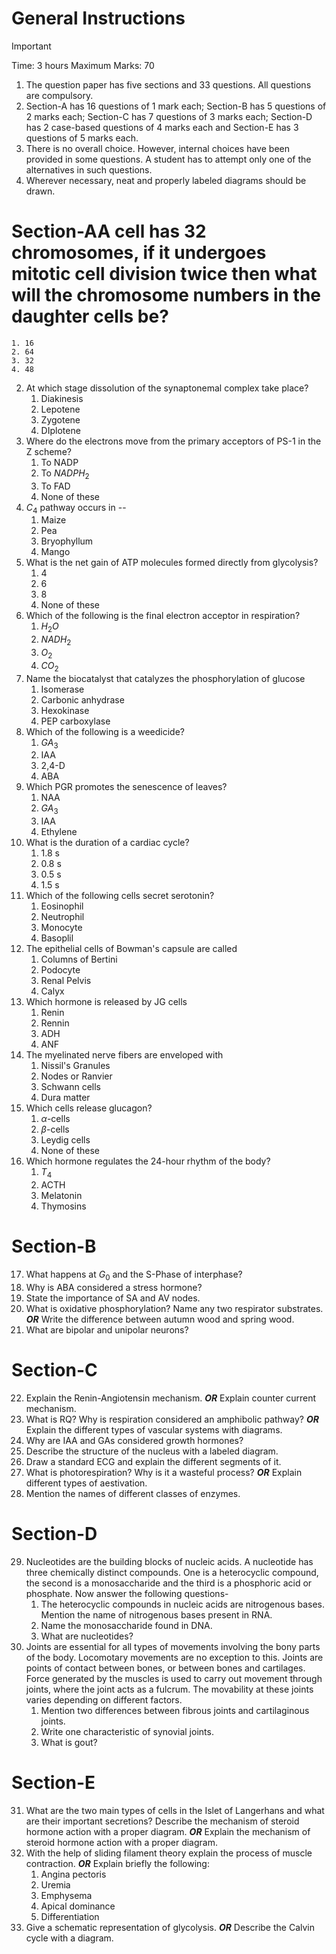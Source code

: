 # General Instructions 

> [!IMPORTANT]
> Time: 3 hours 
> Maximum Marks: 70 

1. The question paper has five sections and 33 questions. All questions are compulsory. 
2. Section-A has 16 questions of 1 mark each; Section-B has 5 questions of 2 marks each; Section-C has 7 questions of 3 marks each; Section-D has 2 case-based questions of 4 marks each and Section-E has 3 questions of 5 marks each. 
3. There is no overall choice. However, internal choices have been provided in some questions. A student has to attempt only one of the alternatives in such questions. 
4. Wherever necessary, neat and properly labeled diagrams should be drawn. 

# Section-AA cell has 32 chromosomes, if it undergoes mitotic cell division twice then what will the chromosome numbers in the daughter cells be? 
    1. 16 
    2. 64
    3. 32
    4. 48 
2. At which stage dissolution of the synaptonemal complex take place?
    1. Diakinesis 
    2. Lepotene 
    3. Zygotene
    4. DIplotene 
3. Where do the electrons move from the primary acceptors of PS-1 in the Z scheme?
    1. To NADP 
    2. To $NADPH_2$
    3. To FAD
    4. None of these 
4. $C_4$ pathway occurs in -- 
    1. Maize 
    2. Pea 
    3. Bryophyllum 
    4. Mango 
5. What is the net gain of ATP molecules formed directly from glycolysis?
    1. 4
    2. 6
    3. 8
    4. None of these
6. Which of the following is the final electron acceptor in respiration?
    1. $H_2O$
    2. $NADH_2$
    3. $O_2$
    4. $CO_2$
7. Name the biocatalyst that catalyzes the phosphorylation of glucose 
    1. Isomerase 
    2. Carbonic anhydrase 
    3. Hexokinase 
    4. PEP carboxylase 
8. Which of the following is a weedicide?
    1. $GA_3$
    2. IAA 
    3. 2,4-D  
    4. ABA 
9. Which PGR promotes the senescence of leaves? 
    1. NAA 
    2. $GA_3$
    3. IAA 
    4. Ethylene 
10. What is the duration of a cardiac cycle?
    1.  1.8 s 
    2.  0.8 s
    3.  0.5 s
    4.  1.5 s  
11. Which of the following cells secret serotonin? 
    1.  Eosinophil
    2.  Neutrophil
    3.  Monocyte 
    4.  Basoplil 
12. The epithelial cells of Bowman's capsule are called 
    1.  Columns of Bertini 
    2.  Podocyte 
    3.  Renal Pelvis 
    4.  Calyx 
13. Which hormone is released by JG cells 
    1.  Renin 
    2.  Rennin 
    3.  ADH 
    4.  ANF 
14. The myelinated nerve fibers are enveloped with 
    1.  Nissil's Granules 
    2.  Nodes or Ranvier 
    3.  Schwann cells 
    4.  Dura matter 
15. Which cells release glucagon? 
    1.  $\alpha$-cells 
    2.  $\beta$-cells 
    3.  Leydig cells 
    4.  None of these 
16. Which hormone regulates the 24-hour rhythm of the body? 
    1.  $T_4$
    2.  ACTH 
    3.  Melatonin 
    4.  Thymosins

# Section-B 
17. What happens at $G_0$ and the S-Phase of interphase?
18. Why is ABA considered a stress hormone?
19. State the importance of SA and AV nodes.
20. What is oxidative phosphorylation? Name any two respirator substrates. ***OR*** Write the difference between autumn wood and spring wood. 
21. What are bipolar and unipolar neurons?

# Section-C  
22. Explain the Renin-Angiotensin mechanism. ***OR*** Explain counter current mechanism. 
23. What is RQ? Why is respiration considered an amphibolic pathway? ***OR*** Explain the different types of vascular systems with diagrams. 
24. Why are IAA and GAs considered growth hormones? 
25. Describe the structure of the nucleus with a labeled diagram. 
26. Draw a standard ECG and explain the different segments of it. 
27. What is photorespiration? Why is it a wasteful process? ***OR*** Explain different types of aestivation.
28. Mention the names of different classes of enzymes. 

# Section-D  
29. Nucleotides are the building blocks of nucleic acids. A nucleotide has three chemically distinct compounds. One is a heterocyclic compound, the second is a monosaccharide and the third is a phosphoric acid or phosphate. Now answer the following questions- 
    1.  The heterocyclic compounds in nucleic acids are nitrogenous bases. Mention the name of nitrogenous bases present in RNA. 
    2.  Name the monosaccharide found in DNA. 
    3.  What are nucleotides? 
30. Joints are essential for all types of movements involving the bony parts of the body. Locomotary movements are no exception to this. Joints are points of contact between bones, or between bones and cartilages. Force generated by the muscles is used to carry out movement through joints, where the joint acts as a fulcrum. The movability at these joints varies depending on different factors. 
    1.  Mention two differences between fibrous joints and cartilaginous joints.
    2.  Write one characteristic of synovial joints. 
    3.  What is gout? 

# Section-E
31. What are the two main types of cells in the Islet of Langerhans and what are their important secretions? Describe the mechanism of steroid hormone action with a proper diagram. ***OR*** Explain the mechanism of steroid hormone action with a proper diagram. 
32. With the help of sliding filament theory explain the process of muscle contraction. ***OR*** Explain briefly the following: 
    1.  Angina pectoris 
    2.  Uremia 
    3.  Emphysema 
    4.  Apical dominance 
    5.  Differentiation 
33. Give a schematic representation of glycolysis. ***OR*** Describe the Calvin cycle with a diagram. 